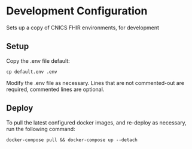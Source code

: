 # Development Configuration

Sets up a copy of CNICS FHIR environments, for development


## Setup

Copy the .env file default:

    cp default.env .env

Modify the .env file as necessary. Lines that are not commented-out are required, commented lines are optional.

## Deploy

To pull the latest configured docker images, and re-deploy as necessary, run the following command:

    docker-compose pull && docker-compose up --detach
